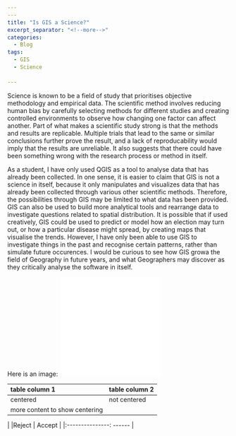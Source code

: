 ```yaml
---
---
title: "Is GIS a Science?"
excerpt_separator: "<!--more-->"
categories:
  - Blog
tags:
  - GIS
  - Science

---
```


Science is known to be a field of study that prioritises objective methodology and empirical data. The scientific method involves reducing human bias by carefully selecting methods for different studies and creating controlled environments to observe how changing one factor can affect another. Part of what makes a scientific study strong is that the methods and results are replicable. Multiple trials that lead to the same or similar conclusions further prove the result, and a lack of reproducability would imply that the results are unreliable. It also suggests that there could have been something wrong with the research process or method in itself. 

As a student, I have only used QGIS as a tool to analyse data that has already been collected. In one sense, it is easier to claim that GIS is not a science in itself, because it only manipulates and visualizes data that has already been collected through various other scientific methods. Therefore, the possibilities through GIS may be limited to what data has been provided. GIS can also be used to build more analytical tools and rearrange data to investigate questions related to spatial distribution. It is possible that if used creatively, GIS could be used to predict or model how an election may turn out, or how a particular disease might spread, by creating maps that visualise the trends. However, I have only been able to use GIS to investigate things in the past and recognise certain patterns, rather than simulate future occurences. I would be curious to see how GIS growa the field of Geography in future years, and what Geographers may discover as they critically analyse the software in itself. 

Here is an image: ![github logo](/assets/images/github-mark-white.png)




|table column 1 | table column 2 |
|:--------------| ------|
|centered| not centered |
|more content to show centering |


|        |Reject | Accept     |
|:---------------: ------ |